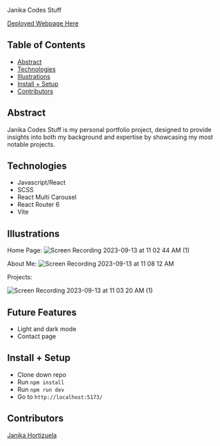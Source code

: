 Janika Codes Stuff

[Deployed Webpage Here](https://janika-codes-stuff.netlify.app/)

## Table of Contents

- [Abstract](#abstract)
- [Technologies](#technologies)
- [Illustrations](#illustrations)
- [Install + Setup](#set-up)
- [Contributors](#contributors)

## Abstract

Janika Codes Stuff is my personal portfolio project, designed to provide
insights into both my background and expertise by showcasing my most notable
projects.

## Technologies

- Javascript/React
- SCSS
- React Multi Carousel
- React Router 6
- Vite

## Illustrations

Home Page:
![Screen Recording 2023-09-13 at 11 02 44 AM (1)](https://github.com/jhortizu01/janika-codes-stuff-2.0/assets/21073095/29b7b1cd-97af-4b79-8ae3-b14072719826)

About Me:
![Screen Recording 2023-09-13 at 11 08 12 AM](https://github.com/jhortizu01/janika-codes-stuff-2.0/assets/21073095/22f952a6-c803-4de5-b31e-738635efee80)


Projects:

![Screen Recording 2023-09-13 at 11 03 20 AM (1)](https://github.com/jhortizu01/janika-codes-stuff-2.0/assets/21073095/9574d92b-10b0-4942-8fdb-192770107f82)


## Future Features

- Light and dark mode
- Contact page

## Install + Setup

- Clone down repo
- Run <code>npm install</code>
- Run <code>npm run dev</code>
- Go to <code>http://localhost:5173/</code>

## Contributors

[Janika Hortizuela](https://github.com/jhortizu01)
